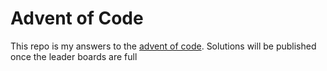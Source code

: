 # Advent of Code
This repo is my answers to the [advent of code](https://adventofcode.com). Solutions will be published once the leader boards are full
